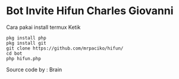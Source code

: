Bot Invite Hifun Charles Giovanni
==================================
Cara pakai install termux Ketik

```
pkg install php
pkg install git
git clone https://github.com/mrpaciko/hifun/
cd bot
php hifun.php
```

Source code by : Brain
